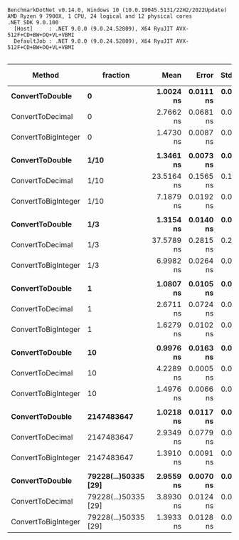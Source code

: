 ```

BenchmarkDotNet v0.14.0, Windows 10 (10.0.19045.5131/22H2/2022Update)
AMD Ryzen 9 7900X, 1 CPU, 24 logical and 12 physical cores
.NET SDK 9.0.100
  [Host]     : .NET 9.0.0 (9.0.24.52809), X64 RyuJIT AVX-512F+CD+BW+DQ+VL+VBMI
  DefaultJob : .NET 9.0.0 (9.0.24.52809), X64 RyuJIT AVX-512F+CD+BW+DQ+VL+VBMI


```
| Method              | fraction             | Mean       | Error     | StdDev    | Ratio | RatioSD | Allocated | Alloc Ratio |
|-------------------- |--------------------- |-----------:|----------:|----------:|------:|--------:|----------:|------------:|
| **ConvertToDouble**     | **0**                    |  **1.0024 ns** | **0.0111 ns** | **0.0093 ns** |  **1.00** |    **0.01** |         **-** |          **NA** |
| ConvertToDecimal    | 0                    |  2.7662 ns | 0.0681 ns | 0.0784 ns |  2.76 |    0.08 |         - |          NA |
| ConvertToBigInteger | 0                    |  1.4730 ns | 0.0087 ns | 0.0081 ns |  1.47 |    0.02 |         - |          NA |
|                     |                      |            |           |           |       |         |           |             |
| **ConvertToDouble**     | **1/10**                 |  **1.3461 ns** | **0.0073 ns** | **0.0068 ns** |  **1.00** |    **0.01** |         **-** |          **NA** |
| ConvertToDecimal    | 1/10                 | 23.5164 ns | 0.1565 ns | 0.1464 ns | 17.47 |    0.14 |         - |          NA |
| ConvertToBigInteger | 1/10                 |  7.1879 ns | 0.0192 ns | 0.0161 ns |  5.34 |    0.03 |         - |          NA |
|                     |                      |            |           |           |       |         |           |             |
| **ConvertToDouble**     | **1/3**                  |  **1.3154 ns** | **0.0140 ns** | **0.0124 ns** |  **1.00** |    **0.01** |         **-** |          **NA** |
| ConvertToDecimal    | 1/3                  | 37.5789 ns | 0.2815 ns | 0.2633 ns | 28.57 |    0.32 |         - |          NA |
| ConvertToBigInteger | 1/3                  |  6.9982 ns | 0.0264 ns | 0.0247 ns |  5.32 |    0.05 |         - |          NA |
|                     |                      |            |           |           |       |         |           |             |
| **ConvertToDouble**     | **1**                    |  **1.0807 ns** | **0.0105 ns** | **0.0088 ns** |  **1.00** |    **0.01** |         **-** |          **NA** |
| ConvertToDecimal    | 1                    |  2.6711 ns | 0.0724 ns | 0.0862 ns |  2.47 |    0.08 |         - |          NA |
| ConvertToBigInteger | 1                    |  1.6279 ns | 0.0102 ns | 0.0096 ns |  1.51 |    0.01 |         - |          NA |
|                     |                      |            |           |           |       |         |           |             |
| **ConvertToDouble**     | **10**                   |  **0.9976 ns** | **0.0163 ns** | **0.0145 ns** |  **1.00** |    **0.02** |         **-** |          **NA** |
| ConvertToDecimal    | 10                   |  4.2289 ns | 0.0005 ns | 0.0004 ns |  4.24 |    0.06 |         - |          NA |
| ConvertToBigInteger | 10                   |  1.4976 ns | 0.0066 ns | 0.0062 ns |  1.50 |    0.02 |         - |          NA |
|                     |                      |            |           |           |       |         |           |             |
| **ConvertToDouble**     | **2147483647**           |  **1.0218 ns** | **0.0117 ns** | **0.0109 ns** |  **1.00** |    **0.01** |         **-** |          **NA** |
| ConvertToDecimal    | 2147483647           |  2.9349 ns | 0.0779 ns | 0.0833 ns |  2.87 |    0.08 |         - |          NA |
| ConvertToBigInteger | 2147483647           |  1.3910 ns | 0.0091 ns | 0.0081 ns |  1.36 |    0.02 |         - |          NA |
|                     |                      |            |           |           |       |         |           |             |
| **ConvertToDouble**     | **79228(...)50335 [29]** |  **2.9559 ns** | **0.0070 ns** | **0.0062 ns** |  **1.00** |    **0.00** |         **-** |          **NA** |
| ConvertToDecimal    | 79228(...)50335 [29] |  3.8930 ns | 0.0124 ns | 0.0116 ns |  1.32 |    0.00 |         - |          NA |
| ConvertToBigInteger | 79228(...)50335 [29] |  1.3933 ns | 0.0128 ns | 0.0120 ns |  0.47 |    0.00 |         - |          NA |
